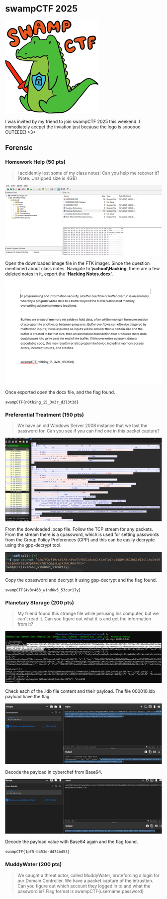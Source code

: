 # swampCTF 2025
<img src="image.png" alt="swampCTF logo" width="300" height="300">

I was invited by my friend to join swampCTF 2025 this weekend. I immediately accpet the inviation just because the logo is soooooo CUTEEEE! >3<

## Forensic
### Homework Help (50 pts)
 >I accidently lost some of my class notes! Can you help me recover it? (Note: Unzipped size is 4GB)

 ![FTKimager](image-1.png)

 Open the downloaded image file in the FTK imager. Since the question mentioned about class notes. Navigate to **\school\Hacking**, there are a few deleted notes in it, export the '**Hacking Notes.docx**'. 

 ![Note content](image-2.png)

 Once exported open the docx file, and the flag found.

 `swampCTF{n0thing_i5_3v3r_d3l3t3d}`

 ### Preferential Treatment (150 pts)
  >We have an old Windows Server 2008 instance that we lost the password for. Can you see if you can find one in this packet capture?

![Wireshark](image-3.png)

From the downloaded .pcap file. Follow the TCP stream for any packets. From the stream there is a cpassword, which is used for setting passwords from the Group Policy Preferences (GPP) and this can be easily decrypte using the gpp-decrypt tool.

![gpp-decrypt](image-4.png)

Copy the cpassword and decrypt it using gpp-decrypt and the flag found.

`swampCTF{4v3r463_w1nd0w5_53cur17y}`

 ### Planetary Storage (200 pts)
 >My friend found this strange file while perusing his computer, but we can't read it. Can you figure out what it is and get the information from it?

![check ldb content](image-5.png)

Check each of the .ldb file content and their payload. The file 000010.ldb payload have the flag. 

![alt text](image-6.png)

Decode the payload in cyberchef from Base64.

![alt text](image-7.png)

Decode the payload value with Base64 again and the flag found.

`swampCTF{1pf5-b453d-d474b453}`

 ### MuddyWater (200 pts)
 >We caught a threat actor, called MuddyWater, bruteforcing a login for our Domain Controller. We have a packet capture of the intrustion. Can you figure out which account they logged in to and what the password is?
 Flag format is swampCTF{username:password}








